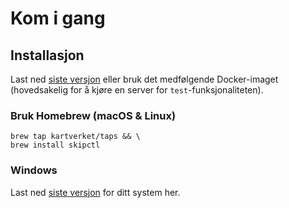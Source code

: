 # Kom i gang

## Installasjon

Last ned [siste versjon](https://github.com/kartverket/skipctl/releases) eller bruk det medfølgende Docker-imaget (hovedsakelig for å kjøre en server for `test`-funksjonaliteten).

### Bruk Homebrew (macOS & Linux)

```shell
brew tap kartverket/taps && \
brew install skipctl
```

### Windows

Last ned [siste versjon](https://github.com/kartverket/skipctl/releases) for ditt system her.
